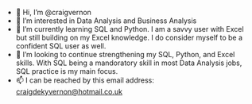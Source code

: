 - 👋 Hi, I’m @craigvernon
- 👀 I’m interested in Data Analysis and Business Analysis
- 🌱 I’m currently learning SQL and Python. I am a savvy user with Excel but still building on my Excel knowledge. I do consider myself to be a confident SQL user as well.
- 💞️ I’m looking to continue strengthening my SQL, Python, and Excel skills. With SQL being a mandoratory skill in most Data Analysis jobs, SQL practice is my main focus.  
- 📫 I can be reached by this email address: craigdekyvernon@hotmail.co.uk

<!---
craigvernon/craigvernon is a ✨ special ✨ repository because its `README.md` (this file) appears on your GitHub profile.
You can click the Preview link to take a look at your changes.
--->
